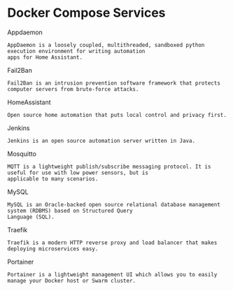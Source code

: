 # Docker Compose Services

Appdaemon
    
    AppDaemon is a loosely coupled, multithreaded, sandboxed python execution environment for writing automation
    apps for Home Assistant.

Fail2Ban
    
    Fail2Ban is an intrusion prevention software framework that protects computer servers from brute-force attacks.   

HomeAssistant
    
    Open source home automation that puts local control and privacy first. 

Jenkins
    
    Jenkins is an open source automation server written in Java.

Mosquitto
    
    MQTT is a lightweight publish/subscribe messaging protocol. It is useful for use with low power sensors, but is
    applicable to many scenarios.

MySQL

    MySQL is an Oracle-backed open source relational database management system (RDBMS) based on Structured Query 
    Language (SQL).

Traefik
    
    Traefik is a modern HTTP reverse proxy and load balancer that makes deploying microservices easy.

    
Portainer
    
    Portainer is a lightweight management UI which allows you to easily manage your Docker host or Swarm cluster.
